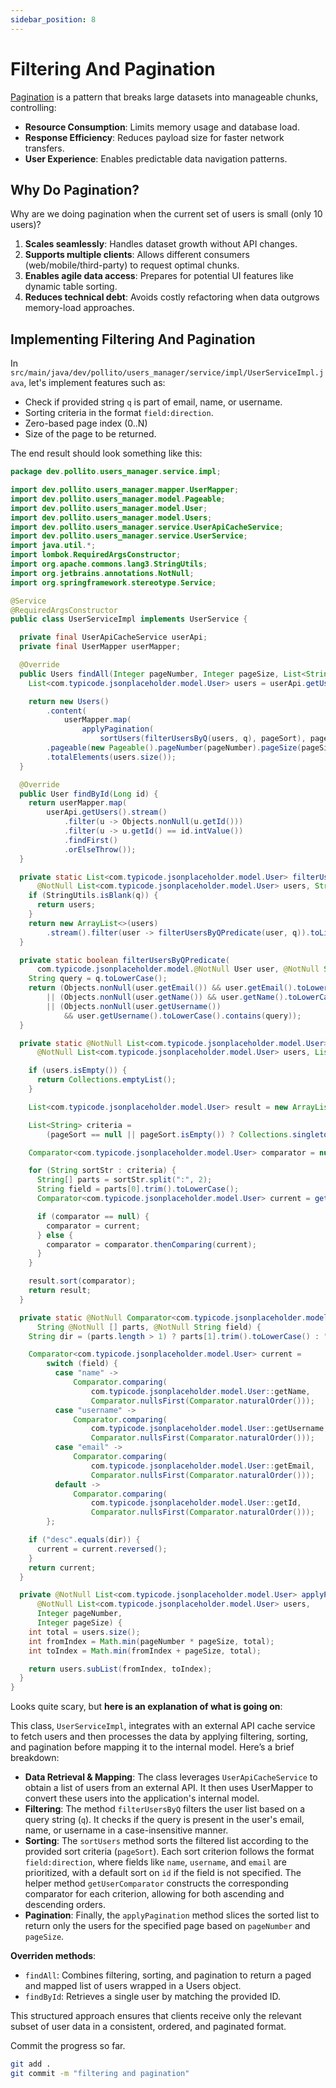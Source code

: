 ```yaml
---
sidebar_position: 8
---
```


# Filtering And Pagination

[Pagination](https://www.merge.dev/blog/rest-api-pagination) is a pattern that breaks large datasets into manageable chunks, controlling:

- **Resource Consumption**: Limits memory usage and database load.
- **Response Efficiency**: Reduces payload size for faster network transfers.
- **User Experience**: Enables predictable data navigation patterns.

## Why Do Pagination?

Why are we doing pagination when the current set of users is small (only 10 users)?

1. **Scales seamlessly**: Handles dataset growth without API changes.
2. **Supports multiple clients**: Allows different consumers (web/mobile/third-party) to request optimal chunks.
3. **Enables agile data access**: Prepares for potential UI features like dynamic table sorting.
4. **Reduces technical debt**: Avoids costly refactoring when data outgrows memory-load approaches.

## Implementing Filtering And Pagination

In `src/main/java/dev/pollito/users_manager/service/impl/UserServiceImpl.java`, let's implement features such as:

* Check if provided string `q` is part of email, name, or username.
* Sorting criteria in the format `field:direction`.
* Zero-based page index (0..N)
* Size of the page to be returned.

The end result should look something like this:

```java
package dev.pollito.users_manager.service.impl;

import dev.pollito.users_manager.mapper.UserMapper;
import dev.pollito.users_manager.model.Pageable;
import dev.pollito.users_manager.model.User;
import dev.pollito.users_manager.model.Users;
import dev.pollito.users_manager.service.UserApiCacheService;
import dev.pollito.users_manager.service.UserService;
import java.util.*;
import lombok.RequiredArgsConstructor;
import org.apache.commons.lang3.StringUtils;
import org.jetbrains.annotations.NotNull;
import org.springframework.stereotype.Service;

@Service
@RequiredArgsConstructor
public class UserServiceImpl implements UserService {

  private final UserApiCacheService userApi;
  private final UserMapper userMapper;

  @Override
  public Users findAll(Integer pageNumber, Integer pageSize, List<String> pageSort, String q) {
    List<com.typicode.jsonplaceholder.model.User> users = userApi.getUsers();

    return new Users()
        .content(
            userMapper.map(
                applyPagination(
                    sortUsers(filterUsersByQ(users, q), pageSort), pageNumber, pageSize)))
        .pageable(new Pageable().pageNumber(pageNumber).pageSize(pageSize))
        .totalElements(users.size());
  }

  @Override
  public User findById(Long id) {
    return userMapper.map(
        userApi.getUsers().stream()
            .filter(u -> Objects.nonNull(u.getId()))
            .filter(u -> u.getId() == id.intValue())
            .findFirst()
            .orElseThrow());
  }

  private static List<com.typicode.jsonplaceholder.model.User> filterUsersByQ(
      @NotNull List<com.typicode.jsonplaceholder.model.User> users, String q) {
    if (StringUtils.isBlank(q)) {
      return users;
    }
    return new ArrayList<>(users)
        .stream().filter(user -> filterUsersByQPredicate(user, q)).toList();
  }

  private static boolean filterUsersByQPredicate(
      com.typicode.jsonplaceholder.model.@NotNull User user, @NotNull String q) {
    String query = q.toLowerCase();
    return (Objects.nonNull(user.getEmail()) && user.getEmail().toLowerCase().contains(query))
        || (Objects.nonNull(user.getName()) && user.getName().toLowerCase().contains(query))
        || (Objects.nonNull(user.getUsername())
            && user.getUsername().toLowerCase().contains(query));
  }

  private static @NotNull List<com.typicode.jsonplaceholder.model.User> sortUsers(
      @NotNull List<com.typicode.jsonplaceholder.model.User> users, List<String> pageSort) {

    if (users.isEmpty()) {
      return Collections.emptyList();
    }

    List<com.typicode.jsonplaceholder.model.User> result = new ArrayList<>(users);

    List<String> criteria =
        (pageSort == null || pageSort.isEmpty()) ? Collections.singletonList("id:asc") : pageSort;

    Comparator<com.typicode.jsonplaceholder.model.User> comparator = null;

    for (String sortStr : criteria) {
      String[] parts = sortStr.split(":", 2);
      String field = parts[0].trim().toLowerCase();
      Comparator<com.typicode.jsonplaceholder.model.User> current = getUserComparator(parts, field);

      if (comparator == null) {
        comparator = current;
      } else {
        comparator = comparator.thenComparing(current);
      }
    }

    result.sort(comparator);
    return result;
  }

  private static @NotNull Comparator<com.typicode.jsonplaceholder.model.User> getUserComparator(
      String @NotNull [] parts, @NotNull String field) {
    String dir = (parts.length > 1) ? parts[1].trim().toLowerCase() : "asc";

    Comparator<com.typicode.jsonplaceholder.model.User> current =
        switch (field) {
          case "name" ->
              Comparator.comparing(
                  com.typicode.jsonplaceholder.model.User::getName,
                  Comparator.nullsFirst(Comparator.naturalOrder()));
          case "username" ->
              Comparator.comparing(
                  com.typicode.jsonplaceholder.model.User::getUsername,
                  Comparator.nullsFirst(Comparator.naturalOrder()));
          case "email" ->
              Comparator.comparing(
                  com.typicode.jsonplaceholder.model.User::getEmail,
                  Comparator.nullsFirst(Comparator.naturalOrder()));
          default ->
              Comparator.comparing(
                  com.typicode.jsonplaceholder.model.User::getId,
                  Comparator.nullsFirst(Comparator.naturalOrder()));
        };

    if ("desc".equals(dir)) {
      current = current.reversed();
    }
    return current;
  }

  private @NotNull List<com.typicode.jsonplaceholder.model.User> applyPagination(
      @NotNull List<com.typicode.jsonplaceholder.model.User> users,
      Integer pageNumber,
      Integer pageSize) {
    int total = users.size();
    int fromIndex = Math.min(pageNumber * pageSize, total);
    int toIndex = Math.min(fromIndex + pageSize, total);

    return users.subList(fromIndex, toIndex);
  }
}
```

Looks quite scary, but **here is an explanation of what is going on**:

This class, `UserServiceImpl`, integrates with an external API cache service to fetch users and then processes the data by applying filtering, sorting, and pagination before mapping it to the internal model. Here’s a brief breakdown:

* **Data Retrieval & Mapping**: The class leverages `UserApiCacheService` to obtain a list of users from an external API. It then uses UserMapper to convert these users into the application's internal model.
* **Filtering**: The method `filterUsersByQ` filters the user list based on a query string (`q`). It checks if the query is present in the user's email, name, or username in a case-insensitive manner.
* **Sorting**: The `sortUsers` method sorts the filtered list according to the provided sort criteria (`pageSort`). Each sort criterion follows the format `field:direction`, where fields like `name`, `username`, and `email` are prioritized, with a default sort on `id` if the field is not specified. The helper method `getUserComparator` constructs the corresponding comparator for each criterion, allowing for both ascending and descending orders.
* **Pagination**: Finally, the `applyPagination` method slices the sorted list to return only the users for the specified page based on `pageNumber` and `pageSize`.

**Overriden methods**:

* `findAll`: Combines filtering, sorting, and pagination to return a paged and mapped list of users wrapped in a Users object.
* `findById`: Retrieves a single user by matching the provided ID.

This structured approach ensures that clients receive only the relevant subset of user data in a consistent, ordered, and paginated format.

Commit the progress so far.

```bash
git add .
git commit -m "filtering and pagination"
```